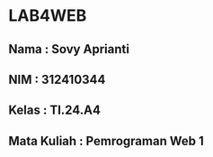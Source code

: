 # LAB4WEB
## Nama : Sovy Aprianti
## NIM : 312410344
## Kelas : TI.24.A4
## Mata Kuliah : Pemrograman Web 1

